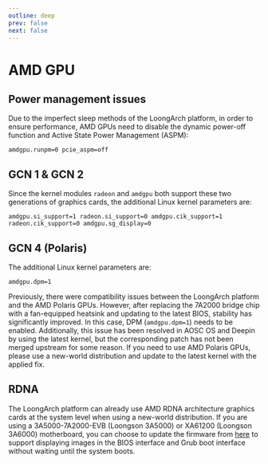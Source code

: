 ```yaml
---
outline: deep
prev: false
next: false
---
```

# AMD GPU

## Power management issues

Due to the imperfect sleep methods of the LoongArch platform, in order to ensure performance, AMD GPUs need to disable the dynamic power-off function and Active State Power Management (ASPM):

```
amdgpu.runpm=0 pcie_aspm=off 
```

## GCN 1 & GCN 2

Since the kernel modules `radeon` and `amdgpu` both support these two generations of graphics cards, the additional Linux kernel parameters are:

```
amdgpu.si_support=1 radeon.si_support=0 amdgpu.cik_support=1 radeon.cik_support=0 amdgpu.sg_display=0
```

## GCN 4 (Polaris)

The additional Linux kernel parameters are:

```
amdgpu.dpm=1
```

Previously, there were compatibility issues between the LoongArch platform and the AMD Polaris GPUs. However, after replacing the 7A2000 bridge chip with a fan-equipped heatsink and updating to the latest BIOS, stability has significantly improved. In this case, DPM (`amdgpu.dpm=1`) needs to be enabled. Additionally, this issue has been resolved in AOSC OS and Deepin by using the latest kernel, but the corresponding patch has not been merged upstream for some reason. If you need to use AMD Polaris GPUs, please use a new-world distribution and update to the latest kernel with the applied fix.

## RDNA

The LoongArch platform can already use AMD RDNA architecture graphics cards at the system level when using a new-world distribution. If you are using a 3A5000-7A2000-EVB (Loongson 3A5000) or XA61200 (Loongson 3A6000) motherboard, you can choose to update the firmware from [here](https://github.com/loongson/Firmware/tree/main/MultiArchUefiSupport) to support displaying images in the BIOS interface and Grub boot interface without waiting until the system boots.
